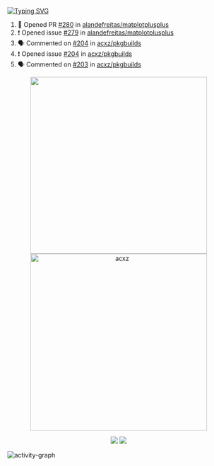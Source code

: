 [![Typing SVG](https://readme-typing-svg.herokuapp.com?size=16&color=AFFFA3&multiline=true&height=75&lines=contributing+to+robotics%2Faerospace%2Fml%2Fgpu+software;packaging+it+for+archlinux;ricer)](https://git.io/typing-svg)

<!--START_SECTION:activity-->
1. 💪 Opened PR [#280](https://github.com/alandefreitas/matplotplusplus/pull/280) in [alandefreitas/matplotplusplus](https://github.com/alandefreitas/matplotplusplus)
2. ❗️ Opened issue [#279](https://github.com/alandefreitas/matplotplusplus/issues/279) in [alandefreitas/matplotplusplus](https://github.com/alandefreitas/matplotplusplus)
3. 🗣 Commented on [#204](https://github.com/acxz/pkgbuilds/issues/204) in [acxz/pkgbuilds](https://github.com/acxz/pkgbuilds)
4. ❗️ Opened issue [#204](https://github.com/acxz/pkgbuilds/issues/204) in [acxz/pkgbuilds](https://github.com/acxz/pkgbuilds)
5. 🗣 Commented on [#203](https://github.com/acxz/pkgbuilds/issues/203) in [acxz/pkgbuilds](https://github.com/acxz/pkgbuilds)
<!--END_SECTION:activity-->

<p align="center">
  <img width="400em" src=https://github-readme-stats.vercel.app/api?username=acxz&include_all_commits=true&show_icons=true />
  <img width="400em" src="https://github-readme-streak-stats.herokuapp.com/?user=acxz&" alt="acxz" />
</p>

<p align="center">
  <img src=https://github-readme-stats.vercel.app/api/top-langs/?username=acxz&layout=compact />
  <img src=https://github-profile-trophy.vercel.app/?username=acxz&row=2&column=4 />
</p>

![activity-graph](https://activity-graph.herokuapp.com/graph?username=acxz&theme=aqua)

